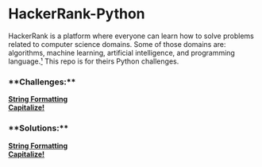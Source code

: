 # HackerRank-Python


HackerRank is a platform where everyone can learn how to solve problems related to computer science domains. Some of those domains are: algorithms, machine learning, artificial intelligence, and programming language.<a href="https://urless.in/l3w6W">¹</a> This repo is for theirs Python challenges.

<h3>**Challenges:**</h3>

<a href="https://www.hackerrank.com/challenges/python-string-formatting/problem">**String Formatting**</a>  
<a href="https://www.hackerrank.com/challenges/capitalize/problem">**Capitalize!**</a>  
         
         
<h3>**Solutions:**</h3>

<a href="https://github.com/ItaloSSilva19/HackerRank-Python/blob/master/String%20Formatting.py">**String Formatting**</a>  
<a href="https://github.com/ItaloSSilva19/HackerRank-Python/blob/master/Capitalize.py">**Capitalize!**</a>  

